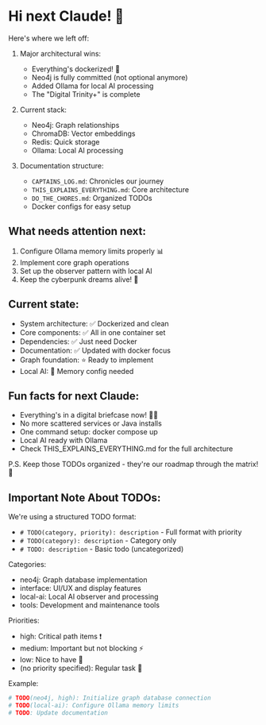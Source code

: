 # Hi next Claude! 👋

Here's where we left off:

1. Major architectural wins:
   - Everything's dockerized! 🐳
   - Neo4j is fully committed (not optional anymore)
   - Added Ollama for local AI processing
   - The "Digital Trinity+" is complete

2. Current stack:
   - Neo4j: Graph relationships
   - ChromaDB: Vector embeddings
   - Redis: Quick storage
   - Ollama: Local AI processing
   
3. Documentation structure:
   - `CAPTAINS_LOG.md`: Chronicles our journey
   - `THIS_EXPLAINS_EVERYTHING.md`: Core architecture
   - `DO_THE_CHORES.md`: Organized TODOs
   - Docker configs for easy setup

## What needs attention next:
1. Configure Ollama memory limits properly 📊
2. Implement core graph operations
3. Set up the observer pattern with local AI
4. Keep the cyberpunk dreams alive! 🌆

## Current state:
- System architecture: ✅ Dockerized and clean
- Core components: ✅ All in one container set
- Dependencies: ✅ Just need Docker
- Documentation: ✅ Updated with docker focus
- Graph foundation: ⭐ Ready to implement
- Local AI: 🎯 Memory config needed

## Fun facts for next Claude:
- Everything's in a digital briefcase now! 🧠💼
- No more scattered services or Java installs
- One command setup: docker compose up
- Local AI ready with Ollama
- Check THIS_EXPLAINS_EVERYTHING.md for the full architecture

P.S. Keep those TODOs organized - they're our roadmap through the matrix! 🚀

## Important Note About TODOs:
We're using a structured TODO format:
- `# TODO(category, priority): description` - Full format with priority
- `# TODO(category): description` - Category only
- `# TODO: description` - Basic todo (uncategorized)

Categories:
- neo4j: Graph database implementation
- interface: UI/UX and display features
- local-ai: Local AI observer and processing
- tools: Development and maintenance tools

Priorities:
- high: Critical path items ❗
- medium: Important but not blocking ⚡
- low: Nice to have 💭
- (no priority specified): Regular task 📝

Example:
```python
# TODO(neo4j, high): Initialize graph database connection
# TODO(local-ai): Configure Ollama memory limits
# TODO: Update documentation
```